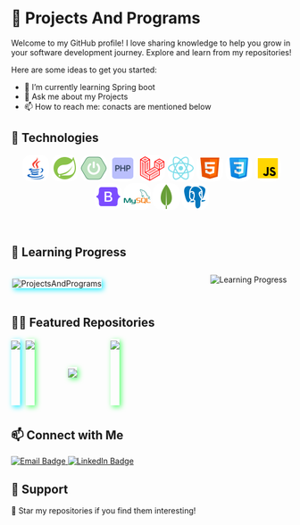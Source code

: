 # 📡 Projects And Programs

Welcome to my GitHub profile! I love sharing knowledge to help you grow in your software development journey. Explore and learn from my repositories!

Here are some ideas to get you started:

- 🌱 I’m currently learning Spring boot
- 💬 Ask me about my Projects
- 📫 How to reach me: conacts are mentioned below

## 🚀 Technologies

<p align="center">
  <img src="./images/java.png" alt="Languages" style="border-radius: 15px;"/>
  <img src="./images/spring.png" alt="Frameworks" style="border-radius: 15px;"/>
  <img src="./images/spring-boot.png" alt="Databases" style="border-radius: 15px;"/>
  <img src="./images/php.png" alt="Tools" style="border-radius: 15px;"/>
  <img src="./images/laravel.png" alt="Tools" style="border-radius: 15px;"/>
  <img src="./images/react.png" alt="Tools" style="border-radius: 15px;"/>
  <img src="./images/html.png" alt="Tools" style="border-radius: 15px;"/>
  <img src="./images/css.png" alt="Tools" style="border-radius: 15px;"/>
  <img src="./images/js.png" alt="Tools" style="border-radius: 15px;"/>
  <img src="./images/bootstrap.png" alt="Tools" style="border-radius: 15px;"/>
  <img src="./images/mysql.png" alt="Tools" style="border-radius: 15px;"/>
  <img src="./images/mongo.png" alt="Tools" style="border-radius: 15px;"/>
  <img src="./images/postgres.png" alt="Tools" style="border-radius: 15px;"/>
</p>

<br/>

   
## 🐎 Learning Progress

<div style="display: flex; justify-content: space-between; align-items: center;">
  <div style="margin: 2px;">
    <p>
      <img align="left" style="box-shadow: 3px 3px 10px #20edff;"  src="https://github-readme-stats.vercel.app/api?username=ProjectsAndPrograms&show_icons=true&locale=en" alt="ProjectsAndPrograms" style="width: 200px !important;" />
    </p>
  </div>
  <div style="margin: 10px;">
      <img src="https://quickchart.io/chart?c={type:'doughnut',data:{labels:['Java','PHP','JavaScript','Python'],datasets:[{data:[40,30,20,10],backgroundColor:['%23FF4F4F','%232FFF30','%23FACB5F','%2320EDFF']}]},options:{plugins:{doughnutlabel:{labels:[{text:'Languages',font:{size:23}}]}}}}" alt="Learning Progress" style="width: 310px;"/>
  </div>
</div>
<br>


## 🍋‍🟩 Featured Repositories
<div style="display: flex;flex-direction: column; grid-gap: 10px;">
    <div style="display: flex; grid-gap: 10px;">
         <a style="box-shadow: 3px 3px 10px #20edff;" href="https://github.com/ProjectsAndPrograms/AnalyserOrange">
            <img align="center" src="https://github-readme-stats.vercel.app/api/pin/?username=ProjectsAndPrograms&repo=AnalyserOrange&theme=default" />
        </a>
         <a style="box-shadow: 3px 3px 10px #58ff70;" href="https://github.com/ProjectsAndPrograms/contacts-manager">
            <img align="center" src="https://github-readme-stats.vercel.app/api/pin/?username=ProjectsAndPrograms&repo=contacts-manager&theme=default" />
        </a>
         <a style="margin: 50px; box-shadow: 3px 3px 10px #58ff70;" href="https://github.com/ProjectsAndPrograms/Ideas">
            <img align="center" src="https://github-readme-stats.vercel.app/api/pin/?username=ProjectsAndPrograms&repo=Ideas&theme=default" />
        </a>
         <a style="box-shadow: 3px 3px 10px #58ff70;" href="https://github.com/ProjectsAndPrograms/WebChatApp">
            <img align="center" src="https://github-readme-stats.vercel.app/api/pin/?username=ProjectsAndPrograms&repo=WebChatApp&theme=default" />
        </a>
    </div>
    <div style="display: flex; grid-gap: 10px;">
    </div>
    
</div>

## 📫 Connect with Me

<p align="left">
  <a href="mailto:your.suraj2002fake@gmail.com">
    <img src="https://img.shields.io/badge/Email-your.shubhamkumarmaurya786@gmail.com-red?style=for-the-badge" alt="Email Badge"/>
  </a>
  <a href="https://www.linkedin.com/in/shubham-kumar-277bba278/">
    <img src="https://img.shields.io/badge/LinkedIn-shubham_kumar_277bba278-blue?style=for-the-badge" alt="LinkedIn Badge"/>
  </a>
</p>

## 💚 Support
<p align="left">
  🌟 Star my repositories if you find them interesting!
</p>
